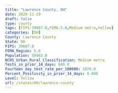 ```yaml
---
title: "Lawrence County, OH"
date: 2020-11-29
draft: false
type: county
tags: [FIPS:39087.0,FEMA:5.0,Medium metro,Yellow]
categories: [OH]
County: Lawrence County
State: OH
FIPS: 39087.0
FEMA_Region: 5.0
Population: 59463.0
NCHS_Urban_Rural_Classification: Medium metro
Tests_in_prior_14_days: 640.0
Fourteen_day_test_rate_per_100000: 1076.0
Percent_Positivity_in_prior_14_days: 0.088
Level: Yellow
url: /states/OH/lawrence-county
---
```



